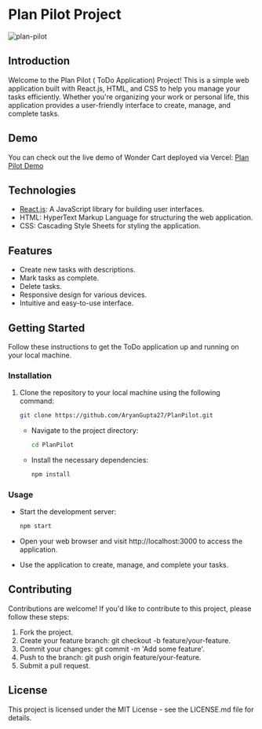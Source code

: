 # Plan Pilot Project

![plan-pilot](https://github.com/AryanGupta27/PlanPilot/assets/76638534/dff9efa3-affc-4171-b553-431106594023
)

## Introduction

Welcome to the Plan Pilot ( ToDo Application) Project! This is a simple web application built with React.js, HTML, and CSS to help you manage your tasks efficiently. Whether you're organizing your work or personal life, this application provides a user-friendly interface to create, manage, and complete tasks.

## Demo

You can check out the live demo of Wonder Cart deployed via Vercel: [Plan Pilot Demo](https://planpilot.vercel.app/)

## Technologies

- [React.js](https://reactjs.org/): A JavaScript library for building user interfaces.
- HTML: HyperText Markup Language for structuring the web application.
- CSS: Cascading Style Sheets for styling the application.

  
## Features

- Create new tasks with descriptions.
- Mark tasks as complete.
- Delete tasks.
- Responsive design for various devices.
- Intuitive and easy-to-use interface.



## Getting Started

Follow these instructions to get the ToDo application up and running on your local machine.

### Installation

1. Clone the repository to your local machine using the following command:

   ```bash
   git clone https://github.com/AryanGupta27/PlanPilot.git
   ```
     - Navigate to the project directory:
        ```bash
        cd PlanPilot
        ```
    - Install the necessary dependencies:
        ```bash
        npm install
        ```
        
### Usage
  - Start the development server:
    ```bash
    npm start
    ```
  - Open your web browser and visit http://localhost:3000 to access the application.

  - Use the application to create, manage, and complete your tasks.

## Contributing
Contributions are welcome! If you'd like to contribute to this project, please follow these steps:

1) Fork the project.
2) Create your feature branch: git checkout -b feature/your-feature.
3) Commit your changes: git commit -m 'Add some feature'.
4) Push to the branch: git push origin feature/your-feature.
5) Submit a pull request.

## License
This project is licensed under the MIT License - see the LICENSE.md file for details.

    
